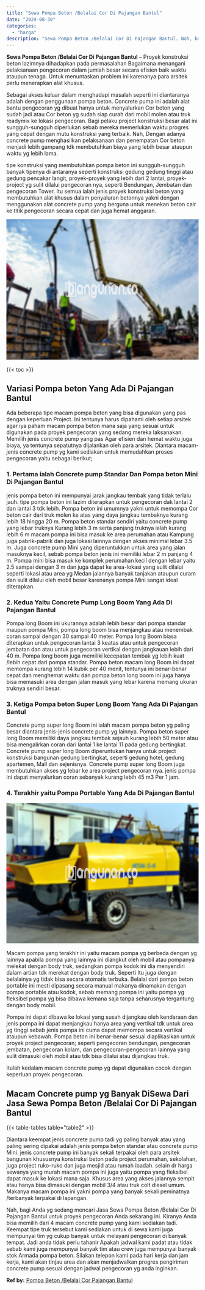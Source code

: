 ```yaml
---
title: "Sewa Pompa Beton /Belalai Cor Di Pajangan Bantul"
date: "2024-08-30"
categories: 
  - "harga"
description: "Sewa Pompa Beton /Belalai Cor Di Pajangan Bantul. Nah, bagi Anda yg sedang mencari Jasa Sewa Pompa Beton /Belalai Cor Di Pajangan Bantul untuk proyek pengeco..."
---
```


**Sewa Pompa Beton /Belalai Cor Di Pajangan Bantul** – Proyek konstruksi beton lazimnya dihadapkan pada permasalahan Bagaimana menangani pelaksanaan pengecoran dalam jumlah besar secara efisien baik waktu ataupun tenaga. Untuk menuntaskan problem ini karenanya para arsitek perlu menerapkan alat khusus.

Sebagai akses keluar dalam menghadapi masalah seperti ini diantaranya adalah dengan penggunaan pompa beton. Concrete pump ini adalah alat bantu pengecoran yg dibuat hanya untuk menyalurkan Cor beton yang sudah jadi atau Cor beton yg sudah siap curah dari mobil molen atau truk readymix ke lokasi pengecoran. Bagi pelaku project konstruksi besar alat ini sungguh-sungguh diperlukan sebab mereka memerlukan waktu progres yang cepat dengan mutu konstruksi yang terbaik. Nah, Dengan adanya concrete pump menghasilkan pelaksanaan dan penempatan Cor beton menjadi lebih gampang tdk membutuhkan biaya yang lebih besar ataupun waktu yg lebih lama.

tipe konstruksi yang membutuhkan pompa beton ini sungguh-sungguh banyak tipenya di antaranya seperti konstruksi gedung gedung tinggi atau gedung pencakar langit, proyek-proyek yang lebih dari 2 lantai, proyek-project yg sulit dilalui pengecoran nya, seperti Bendungan, Jembatan dan pengecoran Tower. Itu semua ialah jenis proyek konstruksi beton yang membutuhkan alat khusus dalam penyaluran betonnya yakni dengan menggunakan alat concrete pump yang berguna untuk menekan beton cair ke titik pengecoran secara cepat dan juga hemat anggaran.

![Sewa Pompa Beton /Belalai Cor Di Pajangan Bantul](/images/sewa-concrete-pump-35.png)

{{< toc >}}

## Variasi Pompa beton Yang Ada Di Pajangan Bantul

Ada beberapa tipe macam pompa beton yang bisa digunakan yang pas dengan keperluan Project. Ini tentunya harus dipahami oleh setiap arsitek agar iya paham macam pompa beton mana saja yang sesuai untuk digunakan pada proyek pengecoran yang sedang mereka laksanakan. Memilih jenis concrete pump yang pas Agar efisien dan hemat waktu juga biaya, ya tentunya sepatutnya dijalankan oleh para arsitek. Diantara macam-jenis concrete pump yg kami sediakan untuk memudahkan proses pengecoran yaitu sebagai berikut;

### 1\. Pertama ialah Concrete pump Standar Dan Pompa beton Mini Di Pajangan Bantul

jenis pompa beton ini mempunyai jarak jangkau tembak yang tidak terlalu jauh. tipe pompa beton ini lazim diterapkan untuk pengecoran dak lantai 2 dan lantai 3 tdk lebih. Pompa beton ini umumnya yakni untuk memompa Cor beton cair dari truk molen ke atas yang daya jangkau tembaknya kurang lebih 18 hingga 20 m. Pompa beton standar sendiri yaitu concrete pump yang lebar truknya Kurang lebih 3 m serta panjang truknya ialah kurang lebih 6 m macam pompa ini bisa masuk ke area perumahan atau Kampung juga pabrik-pabrik dan juga lokasi lainnya dengan akses minimal lebar 3.5 m. Juga concrete pump Mini yang diperuntukkan untuk area yang jalan masuknya kecil, sebab pompa beton jenis ini memiliki lebar 2 m panjang 4 m. Pompa mini bisa masuk ke komplek perumahan kecil dengan lebar yaitu 2.5 sampai dengan 3 m dan juga dapat ke area-lokasi yang sulit dilalui seperti lokasi atau area yg Medan jalannya banyak tanjakan ataupun curam dan sulit dilalui oleh mobil besar karenanya pompa Mini sangat ideal diterapkan.

### 2\. Kedua Yaitu Concrete Pump Long Boom Yang Ada Di Pajangan Bantul

Pompa long Boom ini ukurannya adalah lebih besar dari pompa standar maupun pompa Mini, pompa long boom bisa menjangkau atau menembak coran sampai dengan 30 sampai 40 meter. Pompa long Boom biasa diterapkan untuk pengecoran lantai 3 keatas atau untuk pengecoran jembatan dan atau untuk pengecoran vertikal dengan jangkauan lebih dari 40 m. Pompa long boom juga memiliki kecepatan tembak yg lebih kuat /lebih cepat dari pompa standar. Pompa beton macam long Boom ini dapat memompa kurang lebih 14 kubik per 40 menit, tentunya ini benar-benar cepat dan menghemat waktu dan pompa beton long boom ini juga hanya bisa memasuki area dengan jalan masuk yang lebar karena memang ukuran truknya sendiri besar.

### 3\. Ketiga Pompa beton Super Long Boom Yang Ada Di Pajangan Bantul

Concrete pump super long Boom ini ialah macam pompa beton yg paling besar diantara jenis-jenis concrete pump yg lainnya. Pompa beton super long Boom memiliki daya jangkau tembak sejauh kurang lebih 50 meter atau bisa mengalirkan coran dari lantai 1 ke lantai 11 pada gedung bertingkat. Concrete pump super long Boom diperuntukan hanya untuk project konstruksi bangunan gedung bertingkat, seperti gedung hotel, gedung apartemen, Mall dan sejenisnya. Concrete pump super long Boom juga membutuhkan akses yg lebar ke area project pengecoran nya. jenis pompa ini dapat menyalurkan coran sebanyak kurang lebih 45 m3 Per 1 jam.

### 4\. Terakhir yaitu Pompa Portable Yang Ada Di Pajangan Bantul

![Sewa Pompa Beton /Belalai Cor Di Pajangan Bantul](/images/sewa-concrete-pump-20.png)

Macam pompa yang terakhir ini yaitu macam pompa yg berbeda dengan yg lainnya apabila pompa yang lainnya ini diangkut oleh mobil atau pompanya melekat dengan body truk, sedangkan pompa kodok ini dia menyendiri dalam artian tdk merekat dengan body truk. Seperti Itu juga dengan belalainya yg tidak bisa secara otomatis terbuka. Belalai dari pompa beton portable ini mesti dipasang secara manual makanya dinamakan dengan pompa portable atau kodok, sebab memang pompa ini yaitu pompa yg fleksibel pompa yg bisa dibawa kemana saja tanpa seharusnya tergantung dengan body mobil.

Pompa ini dapat dibawa ke lokasi yang susah dijangkau oleh kendaraan dan jenis pompa ini dapat menjangkau hanya area yang vertikal tdk untuk area yg tinggi sebab jenis pompa ini cuma dapat memompa secara vertikal ataupun kebawah. Pompa beton ini benar-benar sesuai diaplikasikan untuk proyek project pengecoran; seperti pengecoran bendungan, pengecoran jembatan, pengecoran kolam, dan pengecoran-pengecoran lainnya yang sulit dimasuki oleh mobil atau tdk bisa dilalui atau dijangkau truk.

Itulah kedalam macam concrete pump yg dapat digunakan cocok dengan keperluan proyek pengecoran.

## Macam Concrete pump yg Banyak DiSewa Dari Jasa Sewa Pompa Beton /Belalai Cor Di Pajangan Bantul

{{< table-tables table="table2" >}}

Diantara keempat jenis concrete pump tadi yg paling banyak atau yang paling sering dipakai adalah jenis pompa beton standar atau concrete pump Mini. jenis concrete pump ini banyak sekali terpakai oleh para arsitek bangunan khususnya konstruksi beton pada project perumahan, sekolahan, juga project ruko-ruko dan juga mesjid atau rumah ibadah. selain dr harga sewanya yang murah macam pompa ini juga yaitu pompa yang fleksibel dapat masuk ke lokasi mana saja. Khusus area yang akses jalannya sempit atau hanya bisa dimasuki dengan mobil 3/4 atau truk colt diesel umum. Makanya macam pompa ini yakni pompa yang banyak sekali peminatnya /terbanyak terpakai di lapangan.

Nah, bagi Anda yg sedang mencari Jasa Sewa Pompa Beton /Belalai Cor Di Pajangan Bantul untuk proyek pengecoran Anda sekarang ini. Kiranya Anda bisa memilih dari 4 macam concrete pump yang kami sediakan tadi. Keempat tipe truk tersebut kami sediakan untuk di sewa kami juga mempunyai tim yg cukup banyak untuk melayani pengecoran di banyak tempat. Jadi anda tidak perlu tahanir Apakah jadwal kami padat atau tidak sebab kami juga mempunyai banyak tim atau crew juga mempunyai banyak stok Armada pompa beton. Silakan telepon kami pada hari kerja dan jam kerja, kami akan tinjau area dan akan menjadwalkan progres pengiriman concrete pump sesuai dengan jadwal pengecoran yg anda inginkan.

**Ref by:** [Pompa Beton /Belalai Cor Pajangan Bantul](https://id.wikipedia.org/wiki/Pompa)
